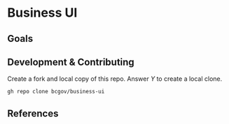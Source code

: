 # Business UI

<!-- TODO: Description -->

## Goals

<!-- TODO: Goals -->

## Development & Contributing

Create a fork and local copy of this repo. Answer _Y_ to create a local clone.
```bash
gh repo clone bcgov/business-ui
```

## References

<!-- TODO: References -->